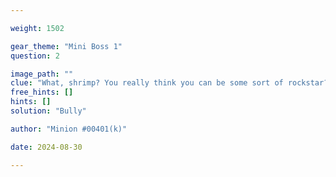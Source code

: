 ```yaml
---

weight: 1502

gear_theme: "Mini Boss 1"
question: 2

image_path: ""
clue: "What, shrimp? You really think you can be some sort of rockstar? You're lucky if you become anything more than a car thief."
free_hints: []
hints: []
solution: "Bully"

author: "Minion #00401(k)"

date: 2024-08-30

---
```


